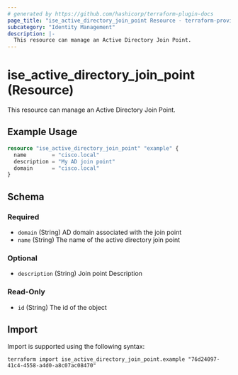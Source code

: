 ```yaml
---
# generated by https://github.com/hashicorp/terraform-plugin-docs
page_title: "ise_active_directory_join_point Resource - terraform-provider-ise"
subcategory: "Identity Management"
description: |-
  This resource can manage an Active Directory Join Point.
---
```


# ise_active_directory_join_point (Resource)

This resource can manage an Active Directory Join Point.

## Example Usage

```terraform
resource "ise_active_directory_join_point" "example" {
  name        = "cisco.local"
  description = "My AD join point"
  domain      = "cisco.local"
}
```

<!-- schema generated by tfplugindocs -->
## Schema

### Required

- `domain` (String) AD domain associated with the join point
- `name` (String) The name of the active directory join point

### Optional

- `description` (String) Join point Description

### Read-Only

- `id` (String) The id of the object

## Import

Import is supported using the following syntax:

```shell
terraform import ise_active_directory_join_point.example "76d24097-41c4-4558-a4d0-a8c07ac08470"
```
